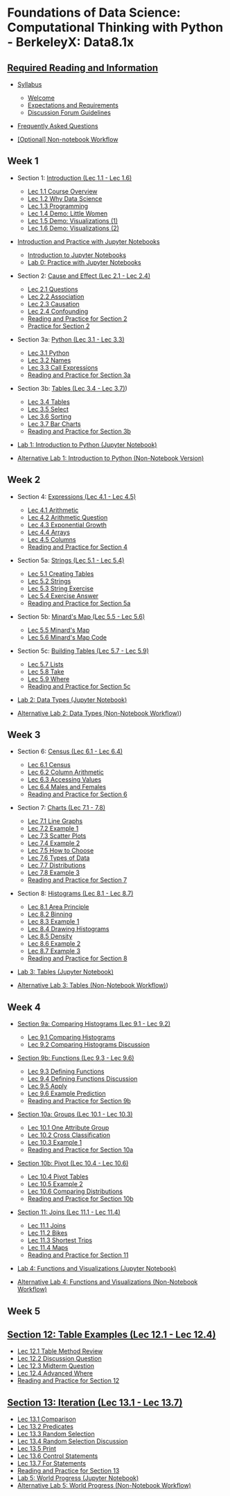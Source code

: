 # Foundations of Data Science: Computational Thinking with Python - BerkeleyX: Data8.1x

## [Required Reading and Information](./00-RequiredReading&Info.md)

+ [Syllabus](./00-RequiredReading&Info.md#syllabus)
    + [Welcome](./00-RequiredReading&Info.md#welcome)
    + [Expectations and Requirements](./00-RequiredReading&Info.md#expectations-and-requirements)
    + [Discussion Forum Guidelines](./00-RequiredReading&Info.md#discussion-forum-guidelines)

+ [Frequently Asked Questions](./00-RequiredReading&Info.md#frequently-asked-questions)
+ [[Optional] Non-notebook Workflow](./00-RequiredReading&Info.md#optional-non-notebook-workflow)

## Week 1

+ Section 1: [Introduction (Lec 1.1 - Lec 1.6)](./01-Intro.md)
    + [Lec 1.1 Course Overview](./01-Intro.md#lec-11-course-overview)
    + [Lec 1.2 Why Data Science](./01-Intro.md#lec-12-why-data-science)
    + [Lec 1.3 Programming](./01-Intro.md#lec-13-programming)
    + [Lec 1.4 Demo: Little Women](./01-Intro.md#lec-14-demo-little-women)
    + [Lec 1.5 Demo: Visualizations (1)](./01-Intro.md#lec-15-demo-visualizations-1)
    + [Lec 1.6 Demo: Visualizations (2)](./01-Intro.md#lec-16-demo-visualizations-2)

+ [Introduction and Practice with Jupyter Notebooks](./01a-Jupyter.md#introduction-to-jupyter-notebooks)
    + [Introduction to Jupyter Notebooks](./01a-Jupyter.md#introduction-to-jupyter-notebooks#introduction-to-jupyter-notebooks)
    + [Lab 0: Practice with Jupyter Notebooks](./01a-Jupyter.md#lab-0-practice-with-jupyter-notebooks)

+ Section 2: [Cause and Effect (Lec 2.1 - Lec 2.4)](./02-CauseAndEffect.md)
    + [Lec 2.1 Questions](./02-CauseAndEffect.md#lec-21-questions)
    + [Lec 2.2 Association](./02-CauseAndEffect.md#lec-22-association)
    + [Lec 2.3 Causation](./02-CauseAndEffect.md#lec-23-causation)
    + [Lec 2.4 Confounding](./02-CauseAndEffect.md#lec24-confounding)
    + [Reading and Practice for Section 2](./02-CauseAndEffect.md#reading-and-practice-for-section-2)
    + [Practice for Section 2](./02-CauseAndEffect.md#practice-for-section-2)

+ Section 3a: [Python (Lec 3.1 - Lec 3.3)](./03-PythonTables.md)
    + [Lec 3.1 Python](./03-PythonTables.md#lec-31-python)
    + [Lec 3.2 Names](./03-PythonTables.md#lec-32-names)
    + [Lec 3.3 Call Expressions](./03-PythonTables.md#lec-33-call-expressions)
    + [Reading and Practice for Section 3a](./03-PythonTables.md#reading-and-practice-for-section-3a)

+ Section 3b: [Tables (Lec 3.4 - Lec 3.7)](./03-PythonTables.md#tables-lec-3.4-lec-3.7))
    + [Lec 3.4 Tables](./03-PythonTables.md#lec-34-tables)
    + [Lec 3.5 Select](./03-PythonTables.md#lec-35-select)
    + [Lec 3.6 Sorting](./03-PythonTables.md#lec-36-sorting)
    + [Lec 3.7 Bar Charts](./03-PythonTables.md#lec-37-bar-charts)
    + [Reading and Practice for Section 3b](./03-PythonTables.md#reading-and-practice-for-section-3b)

+ [Lab 1: Introduction to Python (Jupyter Notebook)](./lab1-IntroPython.md)
+ [Alternative Lab 1: Introduction to Python (Non-Notebook Version)](lab1-IntroPython.md)

## Week 2

+ Section 4: [Expressions (Lec 4.1 - Lec 4.5)](./04-Expression.md)
    + [Lec 4.1 Arithmetic](./04-Expression.md#lec-41-arithmetic)
    + [Lec 4.2 Arithmetic Question](./04-Expression.md#lec-42-arithmetic-question)
    + [Lec 4.3 Exponential Growth](./04-Expression.md#lec-43-exponential-growth)
    + [Lec 4.4 Arrays](./04-Expression.md#lec-44-arrays)
    + [Lec 4.5 Columns](./04-Expression.md#lec-45-columns)
    + [Reading and Practice for Section 4](./04-Expression.md#reading-and-practice-for-section-4)

+ Section 5a: [Strings (Lec 5.1 - Lec 5.4)](./05-Strings.md)
    + [Lec 5.1 Creating Tables](./05-Strings.md#lec-51-creating-tables)
    + [Lec 5.2 Strings](./05-Strings.md#lec-52-strings)
    + [Lec 5.3 String Exercise](./05-Strings.md#lec-53-string-exercise)
    + [Lec 5.4 Exercise Answer](./05-Strings.md#lec-54-exercise-answer)
    + [Reading and Practice for Section 5a](./05-Strings.md#reading-and-practice-for-section-5a)

+ Section 5b: [Minard's Map (Lec 5.5 - Lec 5.6)](./05-Strings.md#section-5b-minrads-map-lec-55---lec-56)
    + [Lec 5.5 Minard's Map](./05-Strings.md#lec-55-minards-map)
    + [Lec 5.6 Minard's Map Code](./05-Strings.md#lec-56-minards-map-code)

+ Section 5c: [Building Tables (Lec 5.7 - Lec 5.9)](./05-Strings.md#section-5c-building-tables-lec-57---lec-59)
    + [Lec 5.7 Lists](./05-Strings.md#lec-57-lists)
    + [Lec 5.8 Take](./05-Strings.md#lec-58-take)
    + [Lec 5.9 Where](./05-Strings.md#lec-59-where)
    + [Reading and Practice for Section 5c](./05-Strings.md#reading-and-practice-for-section-5c)

+ [Lab 2: Data Types (Jupyter Notebook)](./lab2-DataTypes.md)
+ [Alternative Lab 2: Data Types (Non-Notebook Workflow)](./lab2-DataTypes.md#alternative-lab-2-data-types-non-notebook-workflow))

## Week 3

+ Section 6: [Census (Lec 6.1 - Lec 6.4)](./06-Census.md)
    + [Lec 6.1 Census](./06-Census.md#lec-61-census)
    + [Lec 6.2 Column Arithmetic](./06-Census.md#lec-62-column-arithmetic)
    + [Lec 6.3 Accessing Values](./06-Census.md#lec-63-accessing-values)
    + [Lec 6.4 Males and Females](./06-Census.md#lec-64-males-and-females)
    + [Reading and Practice for Section 6](./06-Census.md#reading-and-practice-for-section-6)

+ Section 7: [Charts (Lec 7.1 - 7.8)](./07-Charts.md)
    + [Lec 7.1 Line Graphs](./07-Charts.md#lec-71-line-graphs)
    + [Lec 7.2 Example 1](./07-Charts.md#lec-72-example-1)
    + [Lec 7.3 Scatter Plots](./07-Charts.md#lec-73-scatter-plots)
    + [Lec 7.4 Example 2](./07-Charts.md#lec-74-example-2)
    + [Lec 7.5 How to Choose](./07-Charts.md#lec-75-how-to-choose)
    + [Lec 7.6 Types of Data](./07-Charts.md#lec-76-types-of-data)
    + [Lec 7.7 Distributions](./07-Charts.md#lec-77-distributions)
    + [Lec 7.8 Example 3](./07-Charts.md#lec-78-example-3)
    + [Reading and Practice for Section 7](./07-Charts.md#reading-and-practice-for-section-7)

+ Section 8: [Histograms (Lec 8.1 - Lec 8.7)](./08-Histograms.md)
    + [Lec 8.1 Area Principle](./08-Histograms.md#lec-81-area-principle)
    + [Lec 8.2 Binning](./08-Histograms.md#lec-82-binning)
    + [Lec 8.3 Example 1](./08-Histograms.md#lec-83-example-1)
    + [Lec 8.4 Drawing Histograms](./08-Histograms.md#lec-84-drawing-histograms)
    + [Lec 8.5 Density](./08-Histograms.md#lec-85-density)
    + [Lec 8.6 Example 2](./08-Histograms.md#lec-86-example-2)
    + [Lec 8.7 Example 3](./08-Histograms.md#lec-87-example-3)
    + [Reading and Practice for Section 8](./08-Histograms.md#reading-and-practice-for-section-8)
+ [Lab 3: Tables (Jupyter Notebook)](./lab3-Tables.md)
+ [Alternative Lab 3: Tables (Non-Notebook Workflow)](./lab3-Tables.md#alternative-lab-3-tables-non-notebook-workflow))


## Week 4 

+ [Section 9a: Comparing Histograms (Lec 9.1 - Lec 9.2)](./09-Functions.md)
    + [Lec 9.1 Comparing Histograms](./09-Functions.md#lec-91-comparing-histograms)
    + [Lec 9.2 Comparing Histograms Discussion](./09-Functions.md#lec-92-comparing-histograms-discussion)

+ [Section 9b: Functions (Lec 9.3 - Lec 9.6)](./09-Functions.md#09-Functions.md#section-9b-functions-lec-93---lec-96)
    + [Lec 9.3 Defining Functions](./09-Functions.md#lec-93-defining-functions)
    + [Lec 9.4 Defining Functions Discussion](./09-Functions.md#lec-94-lec-94-defining-functions-discussion)
    + [Lec 9.5 Apply](./09-Functions.md#lec-95-apply)
    + [Lec 9.6 Example Prediction](./09-Functions.md#lec-96-example-prediction)
    + [Reading and Practice for Section 9b](./09-Functions.md#reading-and-practice-for-section-9)

+ [Section 10a: Groups (Lec 10.1 - Lec 10.3)](./10-Groups.md)
    + [Lec 10.1 One Attribute Group](./10-Groups.md#lec-101-one-attribute-group)
    + [Lec 10.2 Cross Classification](./10-Groups.md#lec-102-cross-classification)
    + [Lec 10.3 Example 1](./10-Groups.md#lec-103-example-1)
    + [Reading and Practice for Section 10a](./10-Groups.md#reading-and-practice-for-section-10a)

+ [Section 10b: Pivot (Lec 10.4 - Lec 10.6)](./10-Groups.md#section-10b-pivot-lec-104---lec-106)
    + [Lec 10.4 Pivot Tables](./10-Groups.md#lec-104-pivot-tables)
    + [Lec 10.5 Example 2](./10-Groups.md#lec-105-example-2)
    + [Lec 10.6 Comparing Distributions](./10-Groups.md#lec-106-comparing-distributions)
    + [Reading and Practice for Section 10b](./10-Groups.md#reading-and-practice-for-section-10b)

+ [Section 11: Joins (Lec 11.1 - Lec 11.4)](./11-Joins.md)
    + [Lec 11.1 Joins](./11-Joins.md#lec-111-joins)
    + [Lec 11.2 Bikes](./11-Joins.md#lec-112-bikes)
    + [Lec 11.3 Shortest Trips](./11-Joins.md#lec-113-shortest-trips)
    + [Lec 11.4 Maps](./11-Joins.md#lec-114-maps)
    + [Reading and Practice for Section 11](./11-Joins.md#reading-and-practice-for-section-11)
+ [Lab 4: Functions and Visualizations (Jupyter Notebook)](./lab04-FuncVisual.md#lab-4-functions-and-visualizations)
+ [Alternative Lab 4: Functions and Visualizations (Non-Notebook Workflow)](./lab04-FuncVisual.md#alternative-lab-4-functions-and-visualizations-non-notebook-workflow)


## Week 5

## [Section 12: Table Examples (Lec 12.1 - Lec 12.4)](./12-TableExamples.md)

+ [Lec 12.1 Table Method Review](./12-TableExamples.md#lec-121-table-method-review)
+ [Lec 12.2 Discussion Question](./12-TableExamples.md#lec-122-discussion-question)
+ [Lec 12.3 Midterm Question](./12-TableExamples.md#lec-123-midterm-question)
+ [Lec 12.4 Advanced Where](./12-TableExamples.md#lec-124-advanced-where)
+ [Reading and Practice for Section 12](./12-TableExamples.md#reading-and-practice-for-section-12)


## [Section 13: Iteration (Lec 13.1 - Lec 13.7)](./13-Iteration.md)

+ [Lec 13.1 Comparison](./13-Iteration.md#lec-131-comparison)
+ [Lec 13.2 Predicates](./13-Iteration.md#lec-132-predicates)
+ [Lec 13.3 Random Selection](./13-Iteration.md#lec-133-random-selection)
+ [Lec 13.4 Random Selection Discussion](./13-Iteration.md#lec-134-random-selection-discussion)
+ [Lec 13.5 Print](./13-Iteration.md#lec-135-print)
+ [Lec 13.6 Control Statements](./13-Iteration.md#lec-136-control-statements)
+ [Lec 13.7 For Statements](./13-Iteration.md#lec-137-for-statements)
+ [Reading and Practice for Section 13](./13-Iteration.md#reading-and-practice-for-section-13)
+ [Lab 5: World Progress (Jupyter Notebook)](./lab05-WorldProgress.md)
+ [Alternative Lab 5: World Progress (Non-Notebook Workflow)](./lab05-WorldProgress.md#alternative-lab-5-world-progress-non-notebook-workflow)



